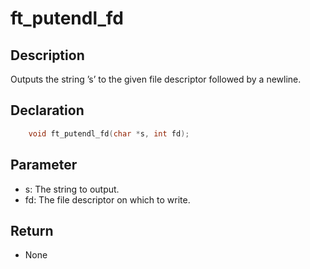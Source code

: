 # ft_putendl_fd

## Description
Outputs the string ’s’ to the given file descriptor followed by a newline.

## Declaration 
```c
	void ft_putendl_fd(char *s, int fd);
```

## Parameter 
- s: The string to output. 
- fd: The file descriptor on which to write.

## Return 
- None